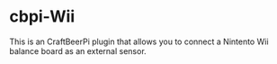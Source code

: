 # cbpi-Wii
This is an CraftBeerPi plugin that allows you to connect a Nintento Wii balance board as an external sensor.
